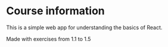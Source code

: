 # Course information

This is a simple web app for understanding the basics of React.

Made with exercises from 1.1 to 1.5